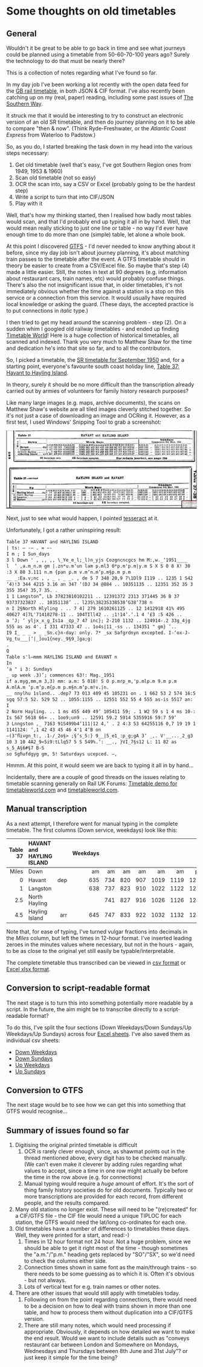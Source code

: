 # Some thoughts on old timetables

## General

Wouldn't it be great to be able to go back in time and see what journeys could be planned using a timetable from 50-60-70-100 years ago? Surely the technology to do that must be nearly there?

This is a collection of notes regarding what I've found so far.

In my day job I've been working a lot recently with the open data feed for the [GB rail timetable](https://datafeeds.networkrail.co.uk/), in both JSON & CIF format. I've also recently been catching up on my (real, paper) reading, including some past issues of [The Southern Way](http://www.crecy.co.uk/the-southern-way).

It struck me that it would be interesting to try to construct an electronic version of an old SR timetable, and then do journey planning on it to be able to compare "then & now". (Think Ryde-Freshwater, or the *Atlantic Coast Express* from Waterloo to Padstow.)

So, as you do, I started breaking the task down in my head into the various steps necessary:

1. Get old timetable (well that's easy, I've got Southern Region ones from 1949, 1953 & 1960)
2. Scan old timetable (not so easy)
3. OCR the scan into, say a CSV or Excel (probably going to be the hardest step)
4. Write a script to turn that into CIF/JSON
5. Play with it

Well, that's how my thinking started, then I realised how badly most tables would scan, and that I'd probably end up typing it all in by hand. Well, that would mean really sticking to just one line or table - no way I'd ever have enough time to do more than one (simple) table, let alone a whole book.

At this point I discovered [GTFS](http://gtfs.org/) - I'd never needed to know anything about it before, since my day job isn't about journey planning, it's about matching train passes to the timetable after the event. A GTFS timetable should in theory be easier to create from a CSV/Excel file. So maybe that's step (4) made a little easier. Still, the notes in text at 90 degrees (e.g. information about restaurant cars, train names, etc) would probably confuse things. There's also the not insignificant issue that, in older timetables, it's not immediately obvious whether the time against a station is a stop on this service or a connection from this service. It would usually have required local knowledge or asking the guard. (These days, the accepted practice is to put connections in *italic* type.)

I then tried to get my head around the scanning problem - step (2). On a sudden whim I googled old railway timetables - and ended up finding [Timetable World](https://timetableworld.com/)! Here is a huge collection of historical timetables, all scanned and indexed. Thank you very much to Matthew Shaw for the time and dedication he's into that site so far, and to all the contributors.

So, I picked a timetable, the [SR timetable for September 1950](https://timetableworld.com/book_viewer.php?id=6) and, for a starting point, everyone's favourite south coast holiday line, [Table 37: Havant to Hayling Island](https://timetableworld.com/image_viewer.php?id=6&section_id=1752).

In theory, surely it should be no more difficult than the transcription already carried out by armies of volunteers for family history research purposes?

Like many large images (e.g. maps, archive documents), the scans on Matthew Shaw's website are all tiled images cleverly stitched together. So it's not just a case of downloading an image and OCRing it. However, as a first test, I used Windows' Snipping Tool to grab a screenshot:

![SR Sep 1950 Table 37](images/sr_195009_37.png)

Next, just to see what would happen, I pointed [tesseract](https://sourceforge.net/projects/tesseract-ocr-alt/files/tesseract-ocr-setup-3.02.02.exe/download) at it.

Unfortunately, I got a rather uninspiring result:

    Table 37 HAVANT and HAYLING ISLAND
    | ts: — -— . = —-
    I m ; I Sun_days
    3 l Down ' , ,, ,, \_Ye_e_l;_l)n_yjs Cozgncncgcs hm M:,w._‘1951____
    l  ‘ ,a.m_n.m gm |.zn*u.m‘un lam p.ml3 0*p.m'p.m|y.m S X S 0 8 X! 30 :3 X 80 3.111 n.m {pan p.m v.m‘n.m‘p.m§p.m p.m
    __ _:Ea.v;nc , , _ , _ _. , de 5 7 348 20,9 7\1Dl9 I119 .. 1235 1 S42 ‘4)!3 344 4215 3.16 an 347 ‘(DJ 34 @884 .. 10351135 .. 12351 352 35 3 355 354? 35,7 35. .
    1 1 Langston”, Lb 37823810102211 .. 12391372 2313 371445 36 B 37 93737323837 .. 10351138’ .. l23S\3823S338538‘G38‘738 n
    n I 2§North Hlyling . .. 7 4] 279 1610261125 .. 12 1412918 41% 495 40627 4]7L'71418278-11 .. 104TIll42 .. ;1!14‘.‘.1 4 ‘£3 :5 426 ..
    a ‘J; ‘ yljx_x_g_Is1a _¢p_7 47 inc}; 2-210 1132 .. 124914-.2 33g_4jg 555 as as 4'. I 331 47333 47 .. 1o4s|11_-ss .. 134351 " gm} ’..
    I9 I_ _ _ > _ _Sn.c}n-day: only. 7* _sx Safgrdnyn excepted. I-‘ox-J-Vg_tu___|‘|_]ou1{ney._9§9_]ga;g:
    . 
    Q
    Table s'l—mmm HAYLING ISLAND and EAVANT n
    In
    ‘a " i 3: Sundays
    _ up week .3)’; commences 63!: Mag._1951
    if a.myg,mm,m 3,3) mm: a.m: 5 018! S O p.mrp_m,'p.mlp.m 9.m p.m A.mlA.m ‘p.m‘p.m{p.m p.m§n.m‘p.m!v.|n.
    __ nnylhu 1sland.. .dep7 73 013 409 45 105231 on . 1 662 53 2 574 16:5 sgq 57:5 52. 529 52 .. 1055:1155 .. 12551 552 55 4 555 as-is 5517 an: I
    2 Norm Hayling. .. 1 ms 455 449 49‘ 105411 59; . 1 W2 59 s 1 4 ms 10-: Is 567 5618 66» .. 1oo9;un9 .. 12591 59.2 5914 5355916 59:7 59‘
    3 Lnngston ,_ 7163 91S499b4‘111|12 4,‘ . 2 4:3 53 64255116 0,7 19 19 1 1141124: ‘,1 42 43 45 46 4'1 4‘B on
    —(3‘ﬂivgn_t:, .1-/_2o§> ;§‘s_5:} 9__|5_e1_:p_g;gA 3‘ _,. V'__..._2_g3 10 3 10 4A2_9«5i9:tLlq57 5 S 549%.’: __., }VI_7§s12 L: 11 82 as s_5_A§6#§7 B-S 
    so Sgﬁufdgyg gm, 5! Saturdays ucepced. —,

Hmmm. At this point, it would seem we are back to typing it all in by hand...

Incidentally, there are a couple of good threads on the issues relating to timetable scanning generally on Rail UK Forums: [Timetable demo for timetableworld.com](https://www.railforums.co.uk/threads/timetable-demo-for-timetableworld-com.204918/) and [timetableworld.com](https://www.railforums.co.uk/threads/timetableworld-com.204425/).

## Manual transcription

As a next attempt, I therefore went for manual typing in the complete timetable. The first columns (Down service, weekdays) look like this:

|Table 37|HAVANT and HAYLING ISLAND||Weekdays||||| |    |   |   |   |   |   |   |   |   |   |   |   |
|---:|:---|---:|---:|---:|---:|---:|---:|---:|---:|---:|---:|---:|---:|---:|---:|---:|---:|---:|---:|---:|
|Miles|Down          |   | am| am| am| am|  am|  am|  pm| pm| SO| pm| pm| pm| SX| SO| SX| SO| SX| SO|
|    0|Havant        |dep|635|734|820|907|1019|1119|1236|134|220|334|442|533|620|634|720|734|820|834|
|    1|Langston      |   |638|737|823|910|1022|1122|1239|137|223|337|445|536|623|637|723|737|823|837|
|  2.5|North Hayling |   |   |741|827|916|1026|1126|1243|141|227|341|449|540|627|641|727|741|827|841|
|  4.5|Hayling Island|arr|645|747|833|922|1032|1132|1249|147|233|347|455|546|633|647|733|747|833|847|

Note that, for ease of typing, I've turned vulgar fractions into decimals in the *Miles* column, but left the times in 12-hour format. I've inserted leading zeroes in the minutes values where necessary, but not in the hours - again, to be as close to the original yet still easily be typable/interpretable.

The complete timetable thus transcribed can be viewed in [csv format](docs/Table_37_Havant_and_Hayling_Island_orig.csv) or [Excel xlsx format](Table_37_Havant_and_Hayling_Island_orig.xlsx).

## Conversion to script-readable format

The next stage is to turn this into something potentially more readable by a script. In the future, the aim might be to transcribe directly to a script-readable format?

To do this, I've split the four sections (Down Weekdays/Down Sundays/Up Weekdays/Up Sundays) across four [Excel sheets](docs/Table_37_Havant_and_Hayling_Island_split.xlsx). I've also saved them as individual csv sheets:

- [Down Weekdays](docs/Table_37_Havant_and_Hayling_Island_split_DW.csv)
- [Down Sundays](docs/Table_37_Havant_and_Hayling_Island_split_DS.csv)
- [Up Weekdays](docs/Table_37_Havant_and_Hayling_Island_split_UW.csv)
- [Up Sundays](docs/Table_37_Havant_and_Hayling_Island_split_US.csv)

## Conversion to GTFS

The next stage would be to see how we can get this into something that GTFS would recognise...


## Summary of issues found so far

1. Digitising the original printed timetable is difficult
    1. OCR is rarely clever enough, since, as shawmat points out in the thread mentioned above, every digit has to be checked manually. (We can't even make it cleverer by adding rules regarding what values to accept, since a time in one row might actually be before the time in the row above (e.g. for connections)
    2. Manual typing would require a *huge* amount of effort. It's the sort of thing family history societies do for old documents. Typically two or more transcriptions are provided for each record, from different people, and the results compared.
2. Many old stations no longer exist. These will need to be "(re)created" for a CIF/GTFS file - the CIF file would need a unique TIPLOC for each station, the GTFS would need the lat/long co-ordinates for each one.
3. Old timetables have a number of differences to timetables these days. Well, they were printed for a start, and read:-)
    1. Times in 12 hour format not 24 hour. Not a huge problem, since we should be able to get it right most of the time - though sometimes the "a.m."/"p.m." heading gets replaced by "SO"/"SX", so we'd need to check the columns either side.
    2. Connection times shown in same font as the main/through trains - so there needs to be some guessing as to which it is. Often it's obvious - but not always.
    3. Lots of vertical text for e.g. train names or other notes.
4. There are other issues that would still apply with timetables today.
    1. Following on from the point regarding connections, there would need to be a decision on how to deal with trains shown in more than one table, and how to process them without duplication into a CIF/GTFS version.
    2. There are still many notes, which would need processing if appropriate. Obviously, it depends on how detailed we want to make the end result. Would we want to include details such as "conveys restaurant car between London and Somewhere on Mondays, Wednesdays and Thursdays between 8th June and 31st July"? or just keep it simple for the time being?

